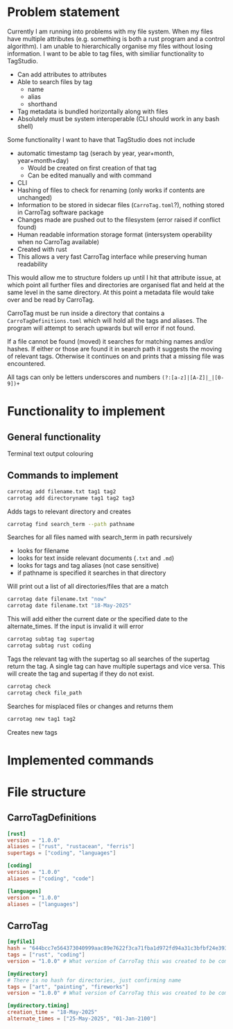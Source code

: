 # Problem statement
Currently I am running into problems with my file system. When my files have multiple attributes (e.g. something is both a rust program and a control algorithm). I am unable to hierarchically organise my files without losing information. I want to be able to tag files, with similiar functionality to TagStudio. 
- Can add attributes to attributes
- Able to search files by tag
    - name
    - alias
    - shorthand
- Tag metadata is bundled horizontally along with files
- Absolutely must be system interoperable (CLI should work in any bash shell)

Some functionality I want to have that TagStudio does not include
- automatic timestamp tag (serach by year, year+month, year+month+day)
    - Would be created on first creation of that tag
    - Can be edited manually and with command
- CLI
- Hashing of files to check for renaming (only works if contents are unchanged)
- Information to be stored in sidecar files (`CarroTag.toml`?), nothing stored in CarroTag software package
- Changes made are pushed out to the filesystem (error raised if conflict found)
- Human readable information storage format (intersystem operability when no CarroTag available)
- Created with rust
- This allows a very fast CarroTag interface while preserving human readability

This would allow me to structure folders up until I hit that attribute issue, at which point all further files and directories are organised flat and held at the same level in the same directory. At this point a metadata file would take over and be read by CarroTag.

CarroTag must be run inside a directory that contains a `CarroTagDefinitions.toml` which will hold all the tags and aliases. The program will attempt to serach upwards but will error if not found.

If a file cannot be found (moved) it searches for matching names and/or hashes. If either or those are found it in search path it suggests the moving of relevant tags. Otherwise it continues on and prints that a missing file was encountered.

All tags can only be letters underscores and numbers
`(?:[a-z]|[A-Z]|_|[0-9])+`

# Functionality to implement
## General functionality
Terminal text output colouring

## Commands to implement
```zsh
carrotag add filename.txt tag1 tag2
carrotag add directoryname tag1 tag2 tag3
```
Adds tags to relevant directory and creates 


```zsh
carrotag find search_term --path pathname
```

Searches for all files named with search_term in path recursively
- looks for filename
- looks for text inside relevant documents (`.txt` and `.md`)
- looks for tags and tag aliases (not case sensitive)
- if pathname is specified it searches in that directory

Will print out a list of all directories/files that are a match

```zsh
carrotag date filename.txt "now"
carrotag date filename.txt "18-May-2025"
```
This will add either the current date or the specified date to the alternate_times. If the input is invalid it will error

```zsh
carrotag subtag tag supertag
carrotag subtag rust coding
```
Tags the relevant tag with the supertag so all searches of the supertag return the tag.
A single tag can have multiple supertags and vice versa. This will create the tag and supertag if they do not exist.

```zsh
carrotag check
carrotag check file_path
```
Searches for misplaced files or changes and returns them

```zsh
carrotag new tag1 tag2
```
Creates new tags
# Implemented commands

# File structure
## CarroTagDefinitions
```toml
[rust]
version = "1.0.0"
aliases = ["rust", "rustacean", "ferris"]
supertags = ["coding", "languages"]

[coding]
version = "1.0.0"
aliases = ["coding", "code"]

[languages]
version = "1.0.0"
aliases = ["languages"]
```

## CarroTag
```toml
[myfile1]
hash = "644bcc7e564373040999aac89e7622f3ca71fba1d972fd94a31c3bfbf24e3938"
tags = ["rust", "coding"]
version = "1.0.0" # What version of CarroTag this was created to be compatible with 

[mydirectory]
# There is no hash for directories, just confirming name
tags = ["art", "painting", "fireworks"]
version = "1.0.0" # What version of CarroTag this was created to be compatible with 

[mydirectory.timing]
creation_time = "18-May-2025"
alternate_times = ["25-May-2025", "01-Jan-2100"]
```